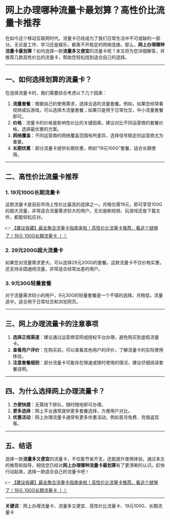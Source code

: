 # 网上办理哪种流量卡最划算？高性价比流量卡推荐

在如今这个移动互联网时代，流量卡已经成为了我们日常生活中不可或缺的一部分。无论是工作、学习还是娱乐，都离不开稳定的网络连接。那么，**网上办理哪种流量卡最划算**？如何选择一款**流量多又便宜**的流量卡呢？本文将为您详细解答，并推荐几款高性价比的流量卡，帮助您轻松找到适合自己的选择。

---

## 一、如何选择划算的流量卡？

在选择流量卡时，我们需要综合考虑以下几个因素：

1. **流量套餐**：根据自己的使用需求，选择合适的流量套餐。例如，如果您经常看视频或玩游戏，可以选择大流量套餐；如果只是用于日常社交，中小流量套餐即可。
2. **价格**：流量卡的价格是影响性价比的关键因素。建议对比不同运营商的套餐价格，选择最优惠的方案。
3. **网络覆盖**：不同运营商的网络覆盖范围有所差异，选择信号稳定的运营商尤为重要。
4. **长期优惠**：部分流量卡提供长期优惠，例如“19元100G”套餐，适合长期使用。

---

## 二、高性价比流量卡推荐

### 1. 19元100G长期流量卡
这款流量卡是目前市场上性价比最高的选择之一。月租仅需19元，即可享受100G的超大流量，非常适合流量需求较大的用户。无论是刷视频、玩游戏还是下载文件，都能轻松应对。

👉 [【建议收藏】最全聚合流量卡指南来啦！高性价比流量卡推荐，看这个就够了！19元 100G长期流量卡 ！！](https://bit.ly/Liuliangka)

### 2. 29元200G超大流量卡
如果您对流量需求更大，可以选择29元200G的套餐。这款流量卡不仅价格实惠，还支持全国通用流量，非常适合经常出差的用户。

### 3. 9元30G轻量套餐
对于流量需求较小的用户，9元30G的轻量套餐是一个不错的选择。月租低，流量适中，适合用于日常社交和浏览网页。

---

## 三、网上办理流量卡的注意事项

1. **选择正规渠道**：建议通过运营商官网或授权平台办理，避免购买到虚假流量卡。
2. **查看用户评价**：在购买前，可以查看其他用户的评价，了解流量卡的实际使用体验。
3. **注意套餐细则**：部分流量卡可能存在限速或限时使用的情况，建议仔细阅读套餐说明。

---

## 四、为什么选择网上办理流量卡？

1. **方便快捷**：无需线下排队，随时随地即可办理。
2. **更多选择**：网上平台通常提供更多套餐选择，方便用户对比。
3. **优惠活动**：网上办理流量卡通常有更多优惠活动，例如首月免费、充值返现等。

---

## 五、结语

选择一款**流量多又便宜**的流量卡，不仅能节省开支，还能提升使用体验。通过本文的推荐和指导，相信您已经对**网上办理哪种流量卡最划算**有了更清晰的认识。赶快行动起来，选择一款适合自己的流量卡吧！

👉 [【建议收藏】最全聚合流量卡指南来啦！高性价比流量卡推荐，看这个就够了！19元 100G长期流量卡 ！！](https://bit.ly/Liuliangka)

---

**关键词**：网上办理流量卡、流量多又便宜、高性价比流量卡、19元100G、长期流量卡